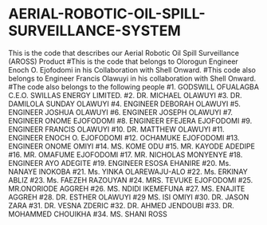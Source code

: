 # AERIAL-ROBOTIC-OIL-SPILL-SURVEILLANCE-SYSTEM
This is the code that describes our Aerial Robotic Oil Spill Surveillance (AROSS) Product
#This is the code that belongs to Olorogun Engineer Enoch O. Ejofodomi in his Collaboration with Shell Onward.
#This code also belongs to Engineer Francis Olawuyi in his collaboration with Shell Onward.
#The code also belongs to the following people
#1. GODSWILL OFUALAGBA C.E.O. SWILLAS ENERGY LIMITED.
#2. DR. MICHAEL OLAWUYI
#3. DR. DAMILOLA SUNDAY OLAWUYI
#4. ENGINEER DEBORAH OLAWUYI
#5. ENGINEER JOSHUA OLAWUYI
#6. ENGINEER JOSEPH OLAWUYI
#7. ENGINEER ONOME EJOFODOMI
#8. ENGINEER EFEJERA EJOFODOMI
#9. ENGINEER FRANCIS OLAWUYI
#10. DR. MATTHEW OLAWUYI
#11. ENGINEER ENOCH O. EJOFODOMI
#12. OCHAMUKE EJOFODOMI
#13. ENGINEER ONOME OMIYI
#14. MS. KOME ODU
#15. MR. KAYODE ADEDIPE
#16. MR. OMAFUME EJOFODOMI
#17. MR. NICHOLAS MONYENYE
#18. ENGINEER AYO ADEGITE
#19. ENGINEER ESOSA EHANIRE
#20. Ms. NANAYE INOKOBA
#21. Ms. YINKA OLAREWAJU-ALO
#22. Ms. ERKINAY ABLIZ
#23. Ms. FAEZEH RAZOUYAN
#24. MRS. TEVUKE EJOFODOMI
#25. MR.ONORIODE AGGREH
#26. MS. NDIDI IKEMEFUNA
#27. MS. ENAJITE AGGREH
#28. DR. ESTHER OLAWUYI
#29  MS. ISI OMIYI
#30. DR. JASON ZARA
#31. DR. VESNA ZDERIC
#32. DR. AHMED JENDOUBI
#33. DR. MOHAMMED CHOUIKHA
#34. MS. SHANI ROSS
